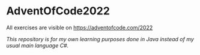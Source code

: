 # AdventOfCode2022

All exercises are visible on 
https://adventofcode.com/2022

*This repository is for my own learning purposes done in Java instead of my usual main language C#.*
